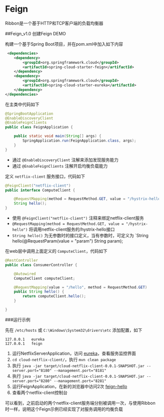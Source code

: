 # Feign

Ribbon是一个基于HTTP和TCP客户端的负载均衡器

##Feign_v1.0 创建Feign DEMO

构建一个基于Spring Boot项目，并在pom.xml中加入如下内容

```xml
 <dependencies>
    <dependency>
        <groupId>org.springframework.cloud</groupId>
        <artifactId>spring-cloud-starter-feign</artifactId>
    </dependency>
    <dependency>
        <groupId>org.springframework.cloud</groupId>
        <artifactId>spring-cloud-starter-eureka</artifactId>
    </dependency>
</dependencies>
```

在主类中代码如下

```java
@SpringBootApplication
@EnableDiscoveryClient
@EnableFeignClients
public class FeignApplication {

    public static void main(String[] args) {
        SpringApplication.run(FeignApplication.class, args);
    }
}
```

+ 通过 `@EnableDiscoveryClient` 注解来添加发现服务能力
+ 通过 `@EnableFeignClients` 注解开启均衡负载能力

定义 `netflix-client` 服务接口，代码如下

```java
@FeignClient("netflix-client")
public interface ComputeClient {

    @RequestMapping(method = RequestMethod.GET, value = "/hystrix-hello")
    String hello();
}
```

+ 使用 `@FeignClient("netflix-client")` 注释来绑定netflix-client服务
+ `@RequestMapping(method = RequestMethod.GET, value = "/hystrix-hello")` 将调用netflix-client服务的/hystrix-hello接口
+ `String hello()` 为无参数时的接口定义，当有参数时，可定义为 `String hello(@RequestParam(value = "param") String param);

在web层中调用上面定义的 `ComputeClient`，代码如下 

```java
@RestController
public class ConsumerController {

    @Autowired
    ComputeClient computeClient;

    @RequestMapping(value = "/hello", method = RequestMethod.GET)
    public String hello() {
        return computeClient.hello();
    }

}
```

###运行示例

先在 `/etc/hosts` 或 `C:\Windows\System32\drivers\etc` 添加配置，如下

```text
127.0.0.1	eureka
127.0.0.1	feign
```

1. 运行NetflixServerApplication，访问 [eureka](http://eureka:8761)，查看服务监控界面
1. `cd cloud-netflix-client/`，执行 `mvn clean package`
1. 执行 `java -jar target/cloud-netflix-client-0.0.1-SNAPSHOT.jar --server.port="8180" --management.port="8181"`
1. 执行 `java -jar target/cloud-netflix-client-0.0.1-SNAPSHOT.jar --server.port="8280" --management.port="8281"`
1. 运行FeignApplication，在新的浏览器中访问2次 [feign-hello](http://feign:3355/hello) 
1. 查看两个netflix-client控制台

可以看到，之前启动的两个netflix-client服务端分别被调用一次，与使用Ribbon时一样，说明这个Feign示例已经实现了对服务调用的均衡负载
